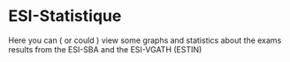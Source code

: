 # ESI-Statistique
Here you can ( or could ) view some graphs and statistics about the exams results from the ESI-SBA and the ESI-VGATH (ESTIN)
